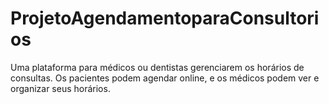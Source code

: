 # ProjetoAgendamentoparaConsultorios
Uma plataforma para médicos ou dentistas gerenciarem os horários de consultas. Os pacientes podem agendar online, e os médicos podem ver e organizar seus horários.
